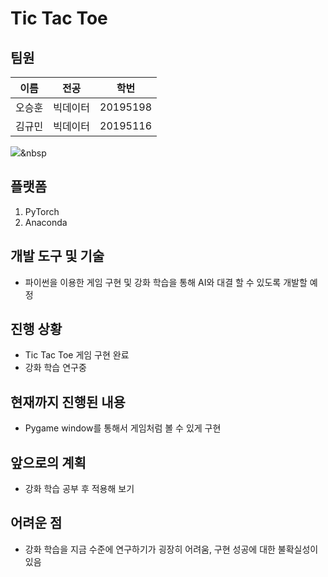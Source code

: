 # Tic Tac Toe


## 팀원
|이름|전공|학번|
|------|---|---|
|오승훈|빅데이터|20195198|
|김규민|빅데이터|20195116|


<img src="https://img.shields.io/badge/Python-3766AB?style=flat-square&logo=Python&logoColor=white"/></a>&nbsp
## 플랫폼
1. PyTorch
2. Anaconda


## 개발 도구 및 기술
+ 파이썬을 이용한 게임 구현 및 강화 학습을 통해 AI와 대결 할 수 있도록 개발할 예정


## 진행 상황
+ Tic Tac Toe 게임 구현 완료
+ 강화 학습 연구중

## 현재까지 진행된 내용
+ Pygame window를 통해서 게임처럼 볼 수 있게 구현

## 앞으로의 계획
+ 강화 학습 공부 후 적용해 보기

## 어려운 점
+ 강화 학습을 지금 수준에 연구하기가 굉장히 어려움, 구현 성공에 대한 불확실성이 있음
